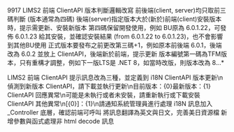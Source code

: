9917
    LIMS2 前端 ClientAPI 版本判斷邏輯改寫
        前後端(client, server)均只取前三碼判斷 (版本通常為四碼)
        後端(server)指定版本大於(新於)前端(client)安裝版本時，提示需更新、安裝新版本
        第四碼保留開發使用，例如
            BU原為 6.0.1.22，可發佈 6.0.1.23 給其安裝，並確認安裝結果 (from 6.0.1.22 to 6.0.1.23)，也不會影響到其他BU使用
        正式版本要發布之前更改第三碼+1，例如原本前後端 6.0.1，後端改為 6.0.2 並放上 ClientAPI，後端新於前端，提示更新
        版本編號第一碼為TFM版本，只有重構才調整，例如下一版LTS是 .NET 8，如當時改版，則版本改為 8.*.*.*

LIMS2 前端 ClientAPI 提示訊息改為三種，並定義到 i18N
    ClientAPI 版本更新\n偵測到新版本 ClientAPI，請下載並執行更新\n目前版本：{0}最新版本：{1}
    ClientAPI 回應異常\n可能是未執行或者未安裝，請重新執行或下載安裝
    ClientAPI 其他異常\n[{0}]：{1}\n請通知系統管理員進行處理
i18N 訊息加入 _Controller 底層，確認前端可呼叫
將訊息翻譯為英文與日文，完善美日資源檔
新增參數與函式處理非 html decode 訊息